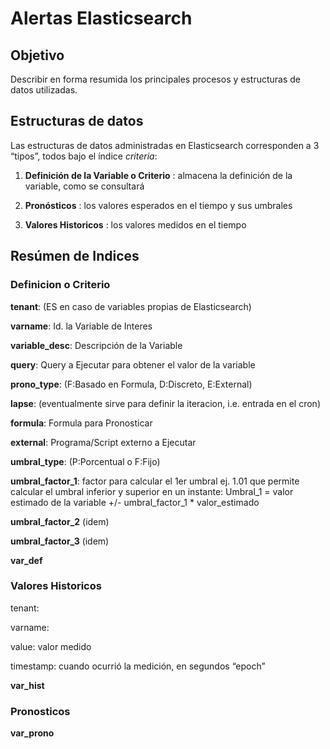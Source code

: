 # Alertas Elasticsearch

## Objetivo
Describir en forma resumida los principales procesos y estructuras de datos utilizadas.

## Estructuras de datos
Las estructuras de datos administradas en Elasticsearch corresponden a 3 “tipos”, todos bajo el índice _criteria_:

1. **Definición de la Variable o Criterio** : almacena la definición de la variable, como se consultará

2. **Pronósticos** : los valores esperados en el tiempo y sus umbrales

3. **Valores Historicos** : los valores medidos en el tiempo

## Resúmen de Indices

### Definicion o Criterio
   __tenant__: (ES en caso de variables propias de Elasticsearch)
   
   
   __varname__: Id. la Variable de Interes
   
   
   __variable_desc__: Descripción de la Variable
   
   __query__: Query a Ejecutar para obtener el valor de la variable
   
   __prono_type__: (F:Basado en Formula, D:Discreto, E:External)
   
   __lapse__: (eventualmente sirve para definir la iteracion, i.e. entrada en el cron) 
   
   __formula__: Formula para Pronosticar
   
   __external__: Programa/Script externo a Ejecutar
   
   __umbral_type__: (P:Porcentual o F:Fijo)
   
   __umbral_factor_1__:  factor para calcular el 1er umbral ej. 1.01 que permite calcular el umbral inferior y superior en un instante: Umbral_1 = valor estimado de la variable +/- umbral_factor_1 * valor_estimado 
   
   __umbral_factor_2__ (idem)

   __umbral_factor_3__ (idem)


**var_def**

### Valores Historicos
   tenant: 
   
   varname: 
   
   value: valor medido
   
   timestamp: cuando ocurrió la medición, en segundos “epoch”
   
**var_hist**

### Pronosticos

**var_prono**







